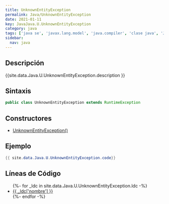 ```yaml
---
title: UnknownEntityException
permalink: Java/UnknownEntityException
date: 2021-01-11
key: JavaJava.U.UnknownEntityException
category: java
tags: ['java se', 'javax.lang.model', 'java.compiler', 'clase java', 'Java 1.7']
sidebar: 
  nav: java
---
```


## Descripción
{{site.data.Java.U.UnknownEntityException.description }}

## Sintaxis
~~~java
public class UnknownEntityException extends RuntimeException
~~~

## Constructores
* [UnknownEntityException()](/Java/UnknownEntityException/UnknownEntityException/)

## Ejemplo
~~~java
{{ site.data.Java.U.UnknownEntityException.code}}
~~~

## Líneas de Código
<ul>
{%- for _ldc in site.data.Java.U.UnknownEntityException.ldc -%}
   <li>
       <a href="{{_ldc['url'] }}">{{ _ldc['nombre'] }}</a>
   </li>
{%- endfor -%}
</ul>
